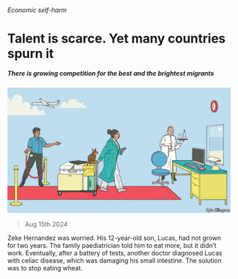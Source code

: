 ###### Economic self-harm

# Talent is scarce. Yet many countries spurn it 

##### There is growing competition for the best and the brightest migrants 

![image](images/20240817_FBD001.jpg) 

> Aug 15th 2024 

Zeke Hernandez was worried. His 12-year-old son, Lucas, had not grown for two years. The family paediatrician told him to eat more, but it didn’t work. Eventually, after a battery of tests, another doctor diagnosed Lucas with celiac disease, which was damaging his small intestine. The solution was to stop eating wheat.

